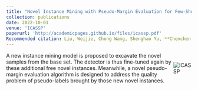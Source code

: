 ```yaml
---
title: "Novel Instance Mining with Pseudo-Margin Evaluation for Few-Shot Object Detection"
collection: publications
date: 2022-10-01
venue: 'ICASSP'
paperurl: 'http://academicpages.github.io/files/icassp.pdf'
Recommended citation: Liu, Weijie, Chong Wang, Shenghao Yu, **Chenchen Tao**, Jun Wang, and Jiafei Wu
---
```


<div style="display: flex; align-items: center;">
  <div>
    A new instance mining model is proposed to excavate the novel samples from the base set. The detector 
    is thus fine-tuned again by these additional free novel 
    instances. Meanwhile, a novel pseudo-margin evaluation
    algorithm is designed to address the quality problem of 
    pseudo-labels brought by those new novel instances.
  </div>
  <div>
    <img src="https://16422004.github.io/images/icassp.PNG" alt="ICASSP">
  </div>
</div>

